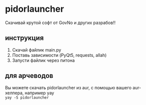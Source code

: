 # pidorlauncher
Скачивай крутой софт от GovNo и других разрабов!!

## инструкция
1. Скачай файлик main.py
2. Поставь зависимости (PyQt5, requests, allah)
3. Запусти файлик через питона

## для арчеводов
Вы можете скачать pidorlauncher из aur, с помощью вашего aur-хелпера, например yay
<br>
`yay -S pidorlauncher`
